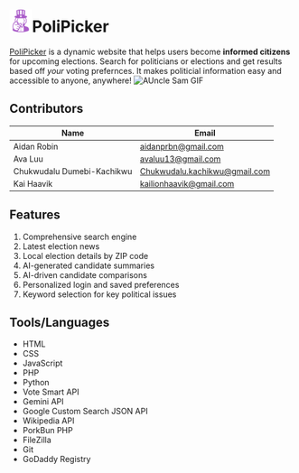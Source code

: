 # <img src="logoForPresentation.png" alt="drawing" width="40"/>PoliPicker 
[PoliPicker](https://polipicker.us/) is a dynamic website that helps users become **informed citizens** for upcoming elections. Search for politicians or elections and get results based off *your* voting prefernces. It makes politicial information easy and accessible to anyone, anywhere!
![AUncle Sam GIF](https://media.giphy.com/media/pwxWJEkSvqBPgBkZSY/giphy.gif?cid=790b76119lbdbvqhx5w26gmdhq98dlh52k5t7ww2wvl0tijp&ep=v1_gifs_search&rid=giphy.gif&ct=g)


## Contributors
Name|Email
---|---
Aidan Robin| aidanprbn@gmail.com
Ava Luu | avaluu13@gmail.com 
Chukwudalu Dumebi-Kachikwu |Chukwudalu.kachikwu@gmail.com
Kai Haavik | kailionhaavik@gmail.com

## Features
1. Comprehensive search engine
2. Latest election news
3. Local election details by ZIP code
4. AI-generated candidate summaries
5. AI-driven candidate comparisons
6. Personalized login and saved preferences
7. Keyword selection for key political issues

## Tools/Languages
- HTML
- CSS
- JavaScript
- PHP
- Python
- Vote Smart API
- Gemini API
- Google Custom Search JSON API
- Wikipedia API
- PorkBun PHP
- FileZilla
- Git
- GoDaddy Registry
